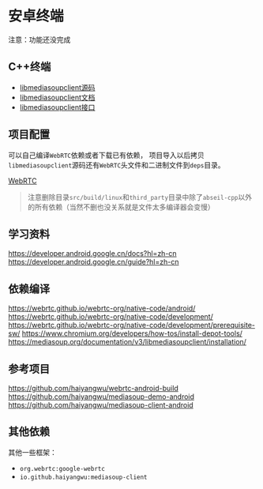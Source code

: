 # 安卓终端

注意：功能还没完成

## C++终端

* [libmediasoupclient源码](https://github.com/versatica/libmediasoupclient)
* [libmediasoupclient文档](https://mediasoup.org/documentation/v3/libmediasoupclient)
* [libmediasoupclient接口](https://mediasoup.org/documentation/v3/libmediasoupclient/api)

## 项目配置

可以自己编译`WebRTC`依赖或者下载已有依赖，
项目导入以后拷贝`libmediasoupclient`源码还有`WebRTC`头文件和二进制文件到`deps`目录。

[WebRTC](https://pan.baidu.com/s/1E_DXv32D9ODyj5J-o-ji_g?pwd=hudc)

> 注意删除目录`src/build/linux`和`third_party`目录中除了`abseil-cpp`以外的所有依赖（当然不删也没关系就是文件太多编译器会变慢）

## 学习资料

https://developer.android.google.cn/docs?hl=zh-cn
https://developer.android.google.cn/guide?hl=zh-cn

## 依赖编译

https://webrtc.github.io/webrtc-org/native-code/android/
https://webrtc.github.io/webrtc-org/native-code/development/
https://webrtc.github.io/webrtc-org/native-code/development/prerequisite-sw/
https://www.chromium.org/developers/how-tos/install-depot-tools/
https://mediasoup.org/documentation/v3/libmediasoupclient/installation/

## 参考项目

https://github.com/haiyangwu/webrtc-android-build
https://github.com/haiyangwu/mediasoup-demo-android
https://github.com/haiyangwu/mediasoup-client-android

## 其他依赖

其他一些框架：

* `org.webrtc:google-webrtc`
* `io.github.haiyangwu:mediasoup-client`
